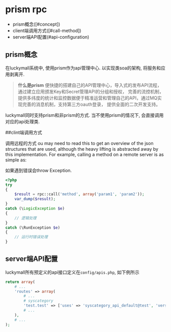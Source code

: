 # prism rpc

- prism概念([#concept])
- client端调用方式([#call-method])
- server端API配置(#api-configuration)

<a name="basic-input"></a>
## prism概念

在luckymall系统中, 使用prism作为api管理中心. 以实现类soa的架构, 将服务和应用剥离开.

> **什么是prism** 便快捷的搭建自己的API管理中心，导入式的发布API流程，通过建立应用颁发Key和Secret管理API的分组和授权，
完善的流控机制，提供多纬度的统计和监控数据便于精准运营和管理自己的API，通过MQ实现完善的消息机制，支持第三方oauth登录，
提供全面的二次开发支持。

luckymall同时支持prism和非prism的方式. 当不使用prism的情况下, 会直接调用对应的api处理类.

<a name="call-method"></a>

##clint端调用方式

调用远程的方式
ou may need to read this to get an overview of the json structures that are used, although the heavy lifting is abstracted away by this implementation. For example, calling a method on a remote server is as simple as:

如果遇到错误会throw Exception.

```php
<?php
try
{
    $result = rpc::call('method', array('param1', 'param2'));
    var_dump($result);
}
catch (\LogicException $e)
{
    // 逻辑处理 
}
catch (\RunException $e)
{
    // 运行时错误处理
}
```

<a name="api-configuration"></a>
## server端API配置

luckymall所有预定义的api接口定义在`config/apis.php`, 如下例所示

```php
return array(
    # ...
    'routes' => array(
        # ...
        # syscategory
        'test.test' => ['uses' => 'syscategory_api_default@test', 'version'=>['v1', 'v2']],
        # ...
    ),
    # ...
);
```

